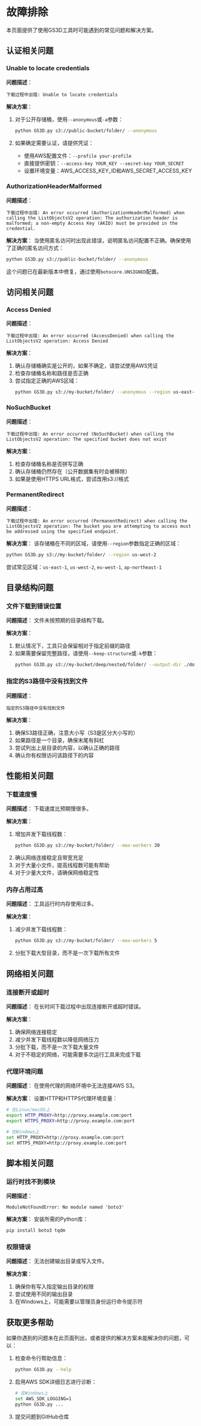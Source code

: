 # 故障排除

本页面提供了使用GS3D工具时可能遇到的常见问题和解决方案。

## 认证相关问题

### Unable to locate credentials

**问题描述**：
```
下载过程中出错: Unable to locate credentials
```

**解决方案**：
1. 对于公开存储桶，使用`--anonymous`或`-a`参数：
   ```bash
   python GS3D.py s3://public-bucket/folder/ --anonymous
   ```

2. 如果确定需要认证，请提供凭证：
   - 使用AWS配置文件：`--profile your-profile`
   - 直接提供密钥：`--access-key YOUR_KEY --secret-key YOUR_SECRET`
   - 设置环境变量：AWS_ACCESS_KEY_ID和AWS_SECRET_ACCESS_KEY

### AuthorizationHeaderMalformed

**问题描述**：
```
下载过程中出错: An error occurred (AuthorizationHeaderMalformed) when calling the ListObjectsV2 operation: The authorization header is malformed; a non-empty Access Key (AKID) must be provided in the credential.
```

**解决方案**：
当使用匿名访问时出现此错误，说明匿名访问配置不正确。确保使用了正确的匿名访问方式：
```bash
python GS3D.py s3://public-bucket/folder/ --anonymous
```

这个问题已在最新版本中修复，通过使用`botocore.UNSIGNED`配置。

## 访问相关问题

### Access Denied

**问题描述**：
```
下载过程中出错: An error occurred (AccessDenied) when calling the ListObjectsV2 operation: Access Denied
```

**解决方案**：
1. 确认存储桶确实是公开的，如果不确定，请尝试使用AWS凭证
2. 检查存储桶名称和路径是否正确
3. 尝试指定正确的AWS区域：
   ```bash
   python GS3D.py s3://my-bucket/folder/ --anonymous --region us-east-1
   ```

### NoSuchBucket

**问题描述**：
```
下载过程中出错: An error occurred (NoSuchBucket) when calling the ListObjectsV2 operation: The specified bucket does not exist
```

**解决方案**：
1. 检查存储桶名称是否拼写正确
2. 确认存储桶仍然存在（公开数据集有时会被移除）
3. 如果是使用HTTPS URL格式，尝试改用s3://格式

### PermanentRedirect

**问题描述**：
```
下载过程中出错: An error occurred (PermanentRedirect) when calling the ListObjectsV2 operation: The bucket you are attempting to access must be addressed using the specified endpoint.
```

**解决方案**：
该存储桶在不同的区域，请使用`--region`参数指定正确的区域：
```bash
python GS3D.py s3://my-bucket/folder/ --region us-west-2
```

尝试常见区域：`us-east-1`, `us-west-2`, `eu-west-1`, `ap-northeast-1`

## 目录结构问题

### 文件下载到错误位置

**问题描述**：
文件未按预期的目录结构下载。

**解决方案**：
1. 默认情况下，工具只会保留相对于指定前缀的路径
2. 如果需要保留完整路径，请使用`--keep-structure`或`-k`参数：
   ```bash
   python GS3D.py s3://my-bucket/deep/nested/folder/ --output-dir ./downloads --keep-structure
   ```

### 指定的S3路径中没有找到文件

**问题描述**：
```
指定的S3路径中没有找到文件
```

**解决方案**：
1. 确保S3路径正确，注意大小写（S3是区分大小写的）
2. 如果路径是一个目录，确保末尾有斜杠
3. 尝试列出上层目录的内容，以确认正确的路径
4. 确认你有权限访问该路径下的内容

## 性能相关问题

### 下载速度慢

**问题描述**：
下载速度比预期慢很多。

**解决方案**：
1. 增加并发下载线程数：
   ```bash
   python GS3D.py s3://my-bucket/folder/ --max-workers 30
   ```
2. 确认网络连接稳定且带宽充足
3. 对于大量小文件，提高线程数可能有帮助
4. 对于少量大文件，请确保网络稳定性

### 内存占用过高

**问题描述**：
工具运行时内存使用过多。

**解决方案**：
1. 减少并发下载线程数：
   ```bash
   python GS3D.py s3://my-bucket/folder/ --max-workers 5
   ```
2. 分批下载大型目录，而不是一次下载所有文件

## 网络相关问题

### 连接断开或超时

**问题描述**：
在长时间下载过程中出现连接断开或超时错误。

**解决方案**：
1. 确保网络连接稳定
2. 减少并发下载线程数以降低网络压力
3. 分批下载，而不是一次下载大量文件
4. 对于不稳定的网络，可能需要多次运行工具来完成下载

### 代理环境问题

**问题描述**：
在使用代理的网络环境中无法连接AWS S3。

**解决方案**：
设置HTTP和HTTPS代理环境变量：

```bash
# 在Linux/macOS上
export HTTP_PROXY=http://proxy.example.com:port
export HTTPS_PROXY=http://proxy.example.com:port

# 在Windows上
set HTTP_PROXY=http://proxy.example.com:port
set HTTPS_PROXY=http://proxy.example.com:port
```

## 脚本相关问题

### 运行时找不到模块

**问题描述**：
```
ModuleNotFoundError: No module named 'boto3'
```

**解决方案**：
安装所需的Python库：
```bash
pip install boto3 tqdm
```

### 权限错误

**问题描述**：
无法创建输出目录或写入文件。

**解决方案**：
1. 确保你有写入指定输出目录的权限
2. 尝试使用不同的输出目录
3. 在Windows上，可能需要以管理员身份运行命令提示符

## 获取更多帮助

如果你遇到的问题未在此页面列出，或者提供的解决方案未能解决你的问题，可以：

1. 检查命令行帮助信息：
   ```bash
   python GS3D.py --help
   ```

2. 启用AWS SDK详细日志进行诊断：
   ```bash
   # 在Windows上
   set AWS_SDK_LOGGING=1
   python GS3D.py ...
   ```

3. 提交问题到GitHub仓库